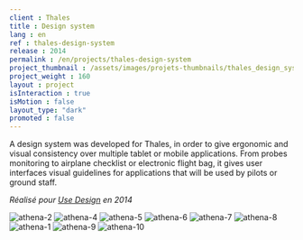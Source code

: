 ```yaml
---
client : Thales
title : Design system
lang : en
ref : thales-design-system
release : 2014
permalink : /en/projects/thales-design-system
project_thumbnail : /assets/images/projets-thumbnails/thales_design_system_thumb.png
project_weight : 160
layout : project
isInteraction : true
isMotion : false
layout_type: "dark"
promoted : false
---
```

A design system was developed for Thales, in order to give ergonomic and visual consistency over multiple tablet or mobile applications. From probes monitoring to airplane checklist or electronic flight bag, it gives user interfaces visual guidelines for applications that will be used by pilots or ground staff.

*Réalisé pour [Use Design](http://www.use-design.com) en 2014*

![athena-2](/assets/images/projets/athena/athena-2.webp)
![athena-4](/assets/images/projets/athena/athena-4.webp)
![athena-5](/assets/images/projets/athena/athena-5.webp)
![athena-6](/assets/images/projets/athena/athena-6.webp)
![athena-7](/assets/images/projets/athena/athena-7.webp)
![athena-8](/assets/images/projets/athena/athena-8.webp)
![athena-1](/assets/images/projets/athena/athena-1.webp)
![athena-9](/assets/images/projets/athena/athena-9.webp)
![athena-10](/assets/images/projets/athena/athena-10.webp)
